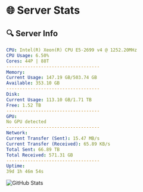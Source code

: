 # 🌐 Server Stats
## 🔍 Server Info
```yaml
CPU: Intel(R) Xeon(R) CPU E5-2699 v4 @ 1252.20MHz
CPU Usage: 6.50%
Cores: 44P | 88T
-----------------------------------
Memory:
Current Usage: 147.19 GB/503.74 GB
Available: 353.10 GB
-----------------------------------
Disk:
Current Usage: 113.10 GB/1.71 TB
Free: 1.52 TB
-----------------------------------
GPU:
No GPU detected
-----------------------------------
Network:
Current Transfer (Sent): 15.47 MB/s
Current Transfer (Received): 65.89 KB/s
Total Sent: 66.89 TB
Total Received: 571.31 GB
-----------------------------------
Uptime:
39d 1h 46m 54s
```
![GitHub Stats](https://img.shields.io/badge/Updated-2025-04-15_23:09:43-blue)